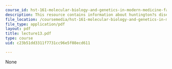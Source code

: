 ```yaml
---
course_id: hst-161-molecular-biology-and-genetics-in-modern-medicine-fall-2007
description: This resource contains information about huntington?s disease.
file_location: /coursemedia/hst-161-molecular-biology-and-genetics-in-modern-medicine-fall-2007/c23b51dd3311f7731cc96e5f08ecd611_lecture13.pdf
file_type: application/pdf
layout: pdf
title: lecture13.pdf
type: course
uid: c23b51dd3311f7731cc96e5f08ecd611

---
```

None